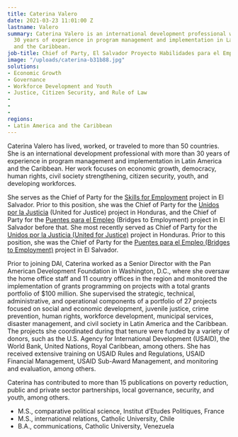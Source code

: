 ```yaml
---
title: Caterina Valero
date: 2021-03-23 11:01:00 Z
lastname: Valero
summary: Caterina Valero is an international development professional with more than
  30 years of experience in program management and implementation in Latin America
  and the Caribbean.
job-title: Chief of Party, El Salvador Proyecto Habilidades para el Empleo
image: "/uploads/caterina-b31b88.jpg"
solutions:
- Economic Growth
- Governance
- Workforce Development and Youth
- Justice, Citizen Security, and Rule of Law
- 
- 
- 
regions:
- Latin America and the Caribbean
---
```


Caterina Valero has lived, worked, or traveled to more than 50 countries. She is an international development professional with more than 30 years of experience in program management and implementation in Latin America and the Caribbean. Her work focuses on economic growth, democracy, human rights, civil society strengthening, citizen security, youth, and developing workforces.

She serves as the Chief of Party for the [Skills for Employment](https://www.dai.com/our-work/projects/el-salvador-skills-for-employment) project in El Salvador. Prior to this position, she was the Chief of Party for the [Unidos por la Justicia](https://www.dai.com/our-work/projects/honduras-united-for-justice) (United for Justice) project in Honduras, and the Chief of Party for the [Puentes para el Empleo](https://www.dai.com/our-work/projects/usaid-el-salvador-puentes-para-el-empleo-bridges-employment-project) (Bridges to Employment) project in El Salvador before that.
She most recently served as Chief of Party for the [Unidos por la Justicia (United for Justice)](https://www.dai.com/our-work/projects/honduras-united-for-justice) project in Honduras. Prior to this position, she was the Chief of Party for the [Puentes para el Empleo (Bridges to Employment)](https://www.dai.com/our-work/projects/usaid-el-salvador-puentes-para-el-empleo-bridges-employment-project) project in El Salvador.

Prior to joining DAI, Caterina worked as a Senior Director with the Pan American Development Foundation in Washington, D.C., where she oversaw the home office staff and 11 country offices in the region and monitored the implementation of grants programming on projects with a total grants portfolio of $100 million. She supervised the strategic, technical, administrative, and operational components of a portfolio of 27 projects focused on social and economic development, juvenile justice, crime prevention, human rights, workforce development, municipal services, disaster management, and civil society in Latin America and the Caribbean. The projects she coordinated during that tenure were funded by a variety of donors, such as the U.S. Agency for International Development (USAID), the World Bank, United Nations, Royal Caribbean, among others. She has received extensive training on USAID Rules and Regulations, USAID Financial Management, USAID Sub-Award Management, and monitoring and evaluation, among others.

Caterina has contributed to more than 15 publications on poverty reduction, public and private sector partnerships, local governance, security, and youth, among others.

* M.S., comparative political science, Institut d’Etudes Politiques, France
* M.S., international relations, Catholic University, Chile
* B.A., communications, Catholic University, Venezuela
